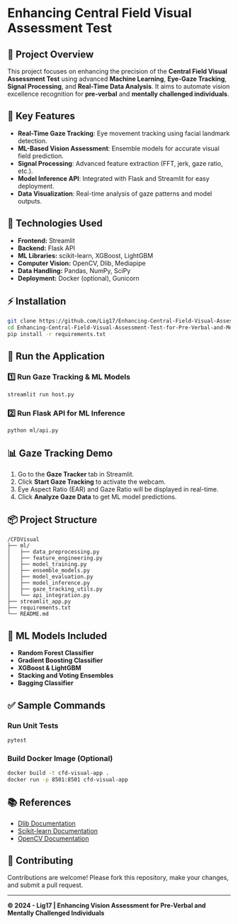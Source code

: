 # Enhancing Central Field Visual Assessment Test

## 🚀 Project Overview

This project focuses on enhancing the precision of the **Central Field Visual Assessment Test** using advanced **Machine Learning**, **Eye-Gaze Tracking**, **Signal Processing**, and **Real-Time Data Analysis**. It aims to automate vision excellence recognition for **pre-verbal** and **mentally challenged individuals**.

## 🎯 Key Features

- **Real-Time Gaze Tracking**: Eye movement tracking using facial landmark detection.
- **ML-Based Vision Assessment**: Ensemble models for accurate visual field prediction.
- **Signal Processing**: Advanced feature extraction (FFT, jerk, gaze ratio, etc.).
- **Model Inference API**: Integrated with Flask and Streamlit for easy deployment.
- **Data Visualization**: Real-time analysis of gaze patterns and model outputs.

## 🧠 Technologies Used

- **Frontend:** Streamlit
- **Backend:** Flask API
- **ML Libraries:** scikit-learn, XGBoost, LightGBM
- **Computer Vision:** OpenCV, Dlib, Mediapipe
- **Data Handling:** Pandas, NumPy, SciPy
- **Deployment:** Docker (optional), Gunicorn

## ⚡ Installation

```bash
git clone https://github.com/Lig17/Enhancing-Central-Field-Visual-Assessment-Test-for-Pre-Verbal-and-Mentally-Challenged.git
cd Enhancing-Central-Field-Visual-Assessment-Test-for-Pre-Verbal-and-Mentally-Challenged
pip install -r requirements.txt
```

## 🚀 Run the Application

### 1️⃣ **Run Gaze Tracking & ML Models**

```bash
streamlit run host.py
```

### 2️⃣ **Run Flask API for ML Inference**

```bash
python ml/api.py
```

## 📊 Gaze Tracking Demo

1. Go to the **Gaze Tracker** tab in Streamlit.
2. Click **Start Gaze Tracking** to activate the webcam.
3. Eye Aspect Ratio (EAR) and Gaze Ratio will be displayed in real-time.
4. Click **Analyze Gaze Data** to get ML model predictions.

## 📦 Project Structure

```
/CFDVisual
├── ml/
│   ├── data_preprocessing.py
│   ├── feature_engineering.py
│   ├── model_training.py
│   ├── ensemble_models.py
│   ├── model_evaluation.py
│   ├── model_inference.py
│   ├── gaze_tracking_utils.py
│   └── api_integration.py
├── streamlit_app.py
├── requirements.txt
└── README.md
```

## 🤖 ML Models Included

- **Random Forest Classifier**
- **Gradient Boosting Classifier**
- **XGBoost & LightGBM**
- **Stacking and Voting Ensembles**
- **Bagging Classifier**

## ✅ Sample Commands

### Run Unit Tests
```bash
pytest
```

### Build Docker Image (Optional)
```bash
docker build -t cfd-visual-app .
docker run -p 8501:8501 cfd-visual-app
```

## 📚 References
- [Dlib Documentation](http://dlib.net/)
- [Scikit-learn Documentation](https://scikit-learn.org/)
- [OpenCV Documentation](https://opencv.org/)

## 🤝 Contributing

Contributions are welcome! Please fork this repository, make your changes, and submit a pull request.

---

**© 2024 - Lig17 | Enhancing Vision Assessment for Pre-Verbal and Mentally Challenged Individuals**
